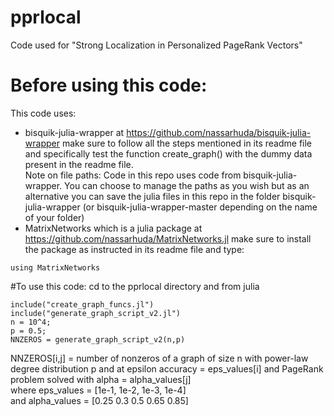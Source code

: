 # pprlocal
Code used for "Strong Localization in Personalized PageRank Vectors"

# Before using this code:
This code uses:
- bisquik-julia-wrapper at https://github.com/nassarhuda/bisquik-julia-wrapper
make sure to follow all the steps mentioned in its readme file and specifically test the function create_graph() with the dummy data present in the readme file.   
Note on file paths: Code in this repo uses code from bisquik-julia-wrapper. You can choose to manage the paths as you wish but as an alternative you can save the julia files in this repo in the folder bisquik-julia-wrapper (or bisquik-julia-wrapper-master depending on the name of your folder)
- MatrixNetworks which is a julia package at https://github.com/nassarhuda/MatrixNetworks.jl
make sure to install the package as instructed in its readme file and type:
```
using MatrixNetworks
```

#To use this code:
cd to the pprlocal directory and from julia
```
include("create_graph_funcs.jl")
include("generate_graph_script_v2.jl")
n = 10^4;
p = 0.5;
NNZEROS = generate_graph_script_v2(n,p)
```

NNZEROS[i,j] = number of nonzeros of a graph of size n with power-law degree distribution p and at epsilon accuracy = eps_values[i] and PageRank problem solved with alpha = alpha_values[j]   
where eps_values = [1e-1, 1e-2, 1e-3, 1e-4]   
and alpha_values = [0.25 0.3 0.5 0.65 0.85]